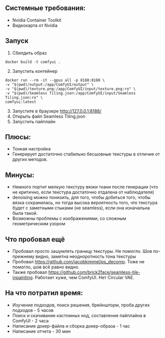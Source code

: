 ## Системные требования:
- Nvidia Container Toolkit
- Видеокарта от Nvidia

## Запуск
1. Сбилдить образ
```shell
docker build -t comfyui .
```
2. Запустить контейнер
```shell
docker run --rm -it --gpus all -p 8188:8188 \
-v "$(pwd)/output:/app/ComfyUI/output" \
-v "$(pwd)/texture.png:/app/ComfyUI/input/texture.png:ro" \
-v "$(pwd)/Seamless Tiling.json:/app/ComfyUI/input/Seamless Tiling.json:ro" \
comfyui:latest
```
3. Запустите в браузере http://127.0.0.1:8188/
4. Открыть файл Seamless Tiling.json
5. Запустить пайплайн

## Плюсы:
- Тонкая настройка
- Генерирует достаточно стабильно бесшовные текстуры в отличие от других методов.
## Минусы:
- Немного портит мелкую текстуру вязки ткани после генерации (что не критично, если текстура достаточно отдалена от наблюдателя)
- denoising можно понизить, для того, чтобы добиться того, чтобы вязка сохранилась, но тогда высока вероятность того, что текстура будет с заметными стыками (не seamless), если она изначальна была такой.
- Возможны проблемы с изображениями, со сложным геометрическим узором

## Что пробовал ещё 
- Пробовал просто зашумлять границу текстуры. Не помогло. Шов по-прежнему видно, заметна неодноротность тона текстуры
- Пробовал https://github.com/jacobkimmel/ps_decomp. Тоже не помогло, шов всё равно видно.
- Также пробовал https://github.com/brick2face/seamless-tile-inpainting. Работает хуже, чем ComfyUI. Нет Circular VAE.

## На что потратил время:
* Изучение подходов, поиск решения, брейншторм, проба других подходов - 5 часов
* Поиск и скачивание кастомных нод, составление пайплайна в ComfyUI - 2 часа 
* Написание докер-файла и сборка докер-образа - 1 час
* Написание отчета - 30 мин


